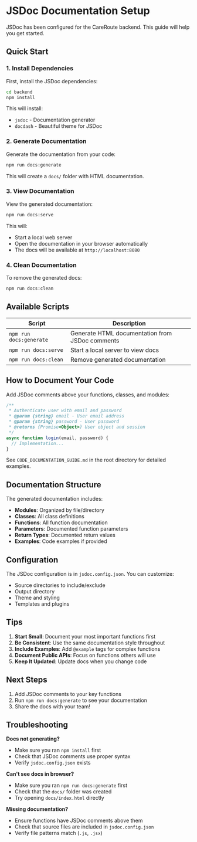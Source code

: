# JSDoc Documentation Setup

JSDoc has been configured for the CareRoute backend. This guide will help you get started.

## Quick Start

### 1. Install Dependencies

First, install the JSDoc dependencies:

```bash
cd backend
npm install
```

This will install:
- `jsdoc` - Documentation generator
- `docdash` - Beautiful theme for JSDoc

### 2. Generate Documentation

Generate the documentation from your code:

```bash
npm run docs:generate
```

This will create a `docs/` folder with HTML documentation.

### 3. View Documentation

View the generated documentation:

```bash
npm run docs:serve
```

This will:
- Start a local web server
- Open the documentation in your browser automatically
- The docs will be available at `http://localhost:8080`

### 4. Clean Documentation

To remove the generated docs:

```bash
npm run docs:clean
```

## Available Scripts

| Script | Description |
|--------|-------------|
| `npm run docs:generate` | Generate HTML documentation from JSDoc comments |
| `npm run docs:serve` | Start a local server to view docs |
| `npm run docs:clean` | Remove generated documentation |

## How to Document Your Code

Add JSDoc comments above your functions, classes, and modules:

```javascript
/**
 * Authenticate user with email and password
 * @param {string} email - User email address
 * @param {string} password - User password
 * @returns {Promise<Object>} User object and session
 */
async function login(email, password) {
  // Implementation...
}
```

See `CODE_DOCUMENTATION_GUIDE.md` in the root directory for detailed examples.

## Documentation Structure

The generated documentation includes:

- **Modules**: Organized by file/directory
- **Classes**: All class definitions
- **Functions**: All function documentation
- **Parameters**: Documented function parameters
- **Return Types**: Documented return values
- **Examples**: Code examples if provided

## Configuration

The JSDoc configuration is in `jsdoc.config.json`. You can customize:

- Source directories to include/exclude
- Output directory
- Theme and styling
- Templates and plugins

## Tips

1. **Start Small**: Document your most important functions first
2. **Be Consistent**: Use the same documentation style throughout
3. **Include Examples**: Add `@example` tags for complex functions
4. **Document Public APIs**: Focus on functions others will use
5. **Keep It Updated**: Update docs when you change code

## Next Steps

1. Add JSDoc comments to your key functions
2. Run `npm run docs:generate` to see your documentation
3. Share the docs with your team!

## Troubleshooting

**Docs not generating?**
- Make sure you ran `npm install` first
- Check that JSDoc comments use proper syntax
- Verify `jsdoc.config.json` exists

**Can't see docs in browser?**
- Make sure you ran `npm run docs:generate` first
- Check that the `docs/` folder was created
- Try opening `docs/index.html` directly

**Missing documentation?**
- Ensure functions have JSDoc comments above them
- Check that source files are included in `jsdoc.config.json`
- Verify file patterns match (`.js`, `.jsx`)

